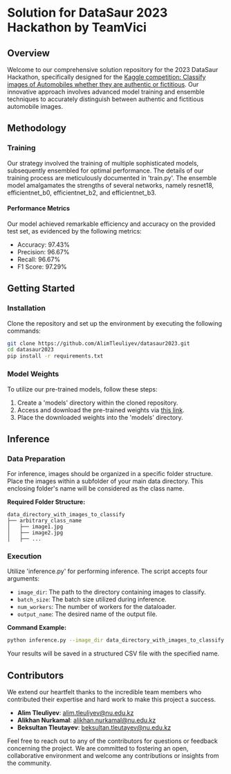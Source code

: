 # Solution for DataSaur 2023 Hackathon by TeamVici

## Overview
Welcome to our comprehensive solution repository for the 2023 DataSaur Hackathon, specifically designed for the [Kaggle competition: Classify images of Automobiles whether they are authentic or fictitious](https://www.kaggle.com/competitions/case3-datasaur-photo/overview). Our innovative approach involves advanced model training and ensemble techniques to accurately distinguish between authentic and fictitious automobile images.

## Methodology

### Training
Our strategy involved the training of multiple sophisticated models, subsequently ensembled for optimal performance. The details of our training process are meticulously documented in 'train.py'. The ensemble model amalgamates the strengths of several networks, namely resnet18, efficientnet_b0, efficientnet_b2, and efficientnet_b3.

#### Performance Metrics
Our model achieved remarkable efficiency and accuracy on the provided test set, as evidenced by the following metrics:
- Accuracy:  97.43%
- Precision:  96.67%
- Recall:  96.67%
- F1 Score:  97.29%

## Getting Started

### Installation
Clone the repository and set up the environment by executing the following commands:
```bash
git clone https://github.com/AlimTleuliyev/datasaur2023.git
cd datasaur2023
pip install -r requirements.txt
```

### Model Weights
To utilize our pre-trained models, follow these steps:
1. Create a 'models' directory within the cloned repository.
2. Access and download the pre-trained weights via [this link](https://drive.google.com/drive/folders/1zzWCFKr0LSLQsirM7jqb9_S5OscJt4f8?usp=sharing).
3. Place the downloaded weights into the 'models' directory.

## Inference

### Data Preparation
For inference, images should be organized in a specific folder structure. Place the images within a subfolder of your main data directory. This enclosing folder's name will be considered as the class name.

**Required Folder Structure:**
```
data_directory_with_images_to_classify
├── arbitrary_class_name
│   ├── image1.jpg
│   ├── image2.jpg
│   ├── ...
```

### Execution
Utilize 'inference.py' for performing inference. The script accepts four arguments:
- `image_dir`: The path to the directory containing images to classify.
- `batch_size`: The batch size utilized during inference.
- `num_workers`: The number of workers for the dataloader.
- `output_name`: The desired name of the output file.

**Command Example:**
```bash
python inference.py --image_dir data_directory_with_images_to_classify --batch_size 32 --num_workers 4 --output_name results.csv
```

Your results will be saved in a structured CSV file with the specified name.

## Contributors

We extend our heartfelt thanks to the incredible team members who contributed their expertise and hard work to make this project a success.

- **Alim Tleuliyev**: [alim.tleuliyev@nu.edu.kz](mailto:alim.tleuliyev@nu.edu.kz)
- **Alikhan Nurkamal**: [alikhan.nurkamal@nu.edu.kz](mailto:alikhan.nurkamal@nu.edu.kz)
- **Beksultan Tleutayev**: [beksultan.tleutayev@nu.edu.kz](mailto:beksultan.tleutayev@nu.edu.kz)

Feel free to reach out to any of the contributors for questions or feedback concerning the project. We are committed to fostering an open, collaborative environment and welcome any contributions or insights from the community.
